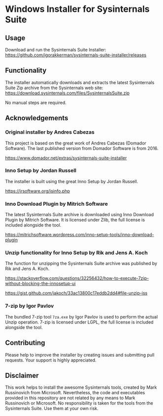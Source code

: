 # Windows Installer for Sysinternals Suite

## Usage
Download and run the Sysinternals Suite Installer:
https://github.com/igorakkerman/sysinternals-suite-installer/releases

## Functionality
The installer automatically downloads and extracts the latest Sysinternals Suite Zip archive from the Sysinternals web site:
https://download.sysinternals.com/files/SysinternalsSuite.zip

No manual steps are required.

## Acknowledgements
### Original installer by Andres Cabezas
This project is based on the great work of Andres Cabezas (Domador Software).
The last published version from Domador Software is from 2016.

https://www.domador.net/extras/sysinternals-suite-installer

### Inno Setup by Jordan Russell
The installer is built using the great Inno Setup by Jordan Russell.

https://jrsoftware.org/isinfo.php

### Inno Download Plugin by Mitrich Software
The latest Sysinternals Suite archive is downloaded using Inno Download Plugin by Mitrich Software. It is licensed under Zlib, the full license is included alongside the tool.

https://mitrichsoftware.wordpress.com/inno-setup-tools/inno-download-plugin

### Unzip functionality for Inno Setup by Rik and Jens A. Koch
The function for unzipping the Sysinternals Suite archive was published by Rik and Jens A. Koch.

https://stackoverflow.com/questions/32256432/how-to-execute-7zip-without-blocking-the-innosetup-ui

https://gist.github.com/jakoch/33ac13800c17eddb2dd4#file-unzip-iss

### 7-zip by Igor Pavlov
The bundled 7-zip tool `7za.exe` by Igor Pavlov is used to perform the actual Unzip operation. 7-zip is licensed under LGPL, the full license is included alongside the tool.

## Contributing
Please help to improve the installer by creating issues and submitting pull requests. Your support is highly appreciated.

## Disclaimer
This work helps to install the awesome Sysinternals tools, created by Mark Russinovich from Microsoft. Nevertheless, the code and executables provided in this repository are not related by any means to Mark Russinovich or Microsoft. No responsibility is taken for the tools from the Sysinternals Suite. Use them at your own risk.
